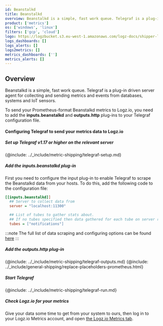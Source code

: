 ```yaml
---
id: Beanstalkd
title: Beanstalkd
overview: Beanstalkd is a simple, fast work queue. Telegraf is a plug-in driven server agent for collecting and sending metrics and events from databases, systems and IoT sensors.
product: ['metrics']
os: ['windows', 'linux']
filters: ['gcp', 'cloud']
logo: https://logzbucket.s3.eu-west-1.amazonaws.com/logz-docs/shipper-logos/aiven-logo.png
logs_dashboards: []
logs_alerts: []
logs2metrics: []
metrics_dashboards: ['']
metrics_alerts: []
---
```



## Overview

Beanstalkd is a simple, fast work queue. Telegraf is a plug-in driven server agent for collecting and sending metrics and events from databases, systems and IoT sensors.

To send your Prometheus-format Beanstalkd metrics to Logz.io, you need to add the **inputs.beanstalkd** and **outputs.http** plug-ins to your Telegraf configuration file.

#### Configuring Telegraf to send your metrics data to Logz.io

 

##### Set up Telegraf v1.17 or higher on the relevant server

{@include: ../_include/metric-shipping/telegraf-setup.md}

##### Add the inputs.beanstalkd plug-in

First you need to configure the input plug-in to enable Telegraf to scrape the Beanstalkd data from your hosts. To do this, add the following code to the configuration file:

``` ini
[[inputs.beanstalkd]]
  ## Server to collect data from
  server = "localhost:11300"

  ## List of tubes to gather stats about.
  ## If no tubes specified then data gathered for each tube on server reported by list-tubes command
  tubes = ["notifications"]
```

:::note
The full list of data scraping and configuring options can be found [here](https://github.com/influxdata/telegraf/blob/release-1.18/plugins/inputs/beanstalkd/README.md)
:::
 

##### Add the outputs.http plug-in
  
{@include: ../_include/metric-shipping/telegraf-outputs.md}
{@include: ../_include/general-shipping/replace-placeholders-prometheus.html}
  
##### Start Telegraf

{@include: ../_include/metric-shipping/telegraf-run.md}

##### Check Logz.io for your metrics

Give your data some time to get from your system to ours, then log in to your Logz.io Metrics account, and open [the Logz.io Metrics tab](https://app.logz.io/#/dashboard/metrics/).
 

 
